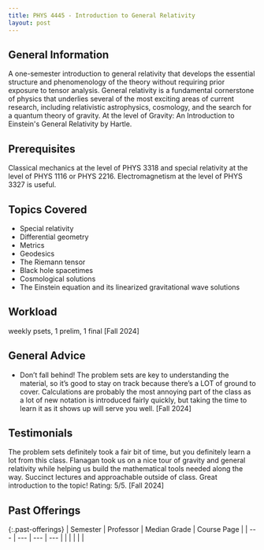 ```yaml
---
title: PHYS 4445 - Introduction to General Relativity
layout: post
---
```


<link rel="stylesheet" href="/main.css">

## General Information

A one-semester introduction to general relativity that develops the essential structure and phenomenology of the theory without requiring prior exposure to tensor analysis. General relativity is a fundamental cornerstone of physics that underlies several of the most exciting areas of current research, including relativistic astrophysics, cosmology, and the search for a quantum theory of gravity. At the level of Gravity: An Introduction to Einstein's General Relativity by Hartle.

## Prerequisites

Classical mechanics at the level of PHYS 3318 and special relativity at the level of PHYS 1116 or PHYS 2216. Electromagnetism at the level of PHYS 3327 is useful.

## Topics Covered

  - Special relativity
  - Differential geometry
  - Metrics
  - Geodesics
  - The Riemann tensor
  - Black hole spacetimes
  - Cosmological solutions
  - The Einstein equation and its linearized gravitational wave solutions

## Workload

weekly psets, 1 prelim, 1 final [Fall 2024]

## General Advice

  - Don’t fall behind! The problem sets are key to understanding the material, so it’s good to stay on track because there’s a LOT of ground to cover. Calculations are probably the most annoying part of the class as a lot of new notation is introduced fairly quickly, but taking the time to learn it as it shows up will serve you well. [Fall 2024]

## Testimonials

The problem sets definitely took a fair bit of time, but you definitely learn a lot from this class. Flanagan took us on a nice tour of gravity and general relativity while helping us build the mathematical tools needed along the way. Succinct lectures and approachable outside of class. Great introduction to the topic! Rating: 5/5. [Fall 2024]

## Past Offerings

{:.past-offerings}
| Semester | Professor | Median Grade | Course Page |
| --- | --- | --- | --- |
|  |  |  |  |
